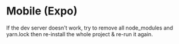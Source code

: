 # Mobile (Expo)

If the dev server doesn't work, try to remove all node_modules and yarn.lock then re-install the whole project & re-run it again.
